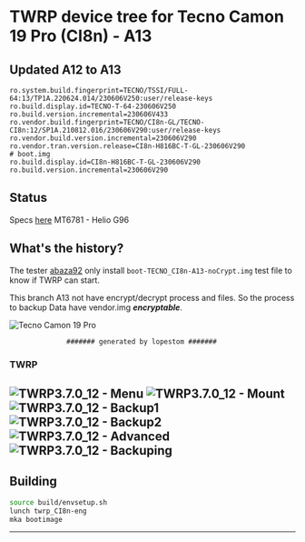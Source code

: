 # TWRP device tree for Tecno Camon 19 Pro (CI8n) - A13

## Updated A12 to A13
```
ro.system.build.fingerprint=TECNO/TSSI/FULL-64:13/TP1A.220624.014/230606V250:user/release-keys
ro.build.display.id=TECNO-T-64-230606V250
ro.build.version.incremental=230606V433
ro.vendor.build.fingerprint=TECNO/CI8n-GL/TECNO-CI8n:12/SP1A.210812.016/230606V290:user/release-keys
ro.vendor.build.version.incremental=230606V290
ro.vendor.tran.version.release=CI8n-H816BC-T-GL-230606V290
# boot.img
ro.build.display.id=CI8n-H816BC-T-GL-230606V290
ro.build.version.incremental=230606V290

```

## Status

Specs [here](https://www.gsmarena.com/tecno_camon_19_pro-11618.php)
MT6781 - Helio G96

## What's the history?
The tester [abaza92](https://4pda.to/forum/index.php?showuser=4591571) only install `boot-TECNO_CI8n-A13-noCrypt.img` test file to know if TWRP can start.

This branch A13 not have encrypt/decrypt process and files. So the process to backup Data have vendor.img ***encryptable***.

![Tecno Camon 19 Pro](https://fdn2.gsmarena.com/vv/pics/tecno/tecno-camon-19-pro-2.jpg)

                  ####### generated by lopestom #######

### TWRP
![TWRP3.7.0_12 - Menu](https://github.com/lopestom/)
![TWRP3.7.0_12 - Mount](https://github.com/lopestom/)
![TWRP3.7.0_12 - Backup1](https://github.com/lopestom/)
![TWRP3.7.0_12 - Backup2](https://github.com/lopestom/)
![TWRP3.7.0_12 - Advanced](https://github.com/lopestom/)
![TWRP3.7.0_12 - Backuping](https://github.com/lopestom/)
---------------
## Building

```bash
source build/envsetup.sh
lunch twrp_CI8n-eng
mka bootimage
```
-------------

